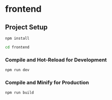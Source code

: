 # frontend

## Project Setup

```sh
npm install
```

```sh
cd frontend
```

### Compile and Hot-Reload for Development

```sh
npm run dev
```

### Compile and Minify for Production

```sh
npm run build
```
